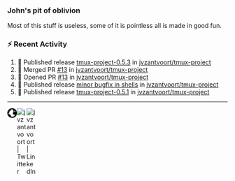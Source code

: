 ### John's pit of oblivion

Most of this stuff is useless, some of it is pointless all is made in good fun.

### :zap: Recent Activity

<!--START_SECTION:activity-->
1. 🚀 Published release [tmux-project-0.5.3](https://github.com/jvzantvoort/tmux-project/releases/tag/tmux-project-0.5.3) in [jvzantvoort/tmux-project](https://github.com/jvzantvoort/tmux-project)
2. 🎉 Merged PR [#13](https://github.com/jvzantvoort/tmux-project/pull/13) in [jvzantvoort/tmux-project](https://github.com/jvzantvoort/tmux-project)
3. 💪 Opened PR [#13](https://github.com/jvzantvoort/tmux-project/pull/13) in [jvzantvoort/tmux-project](https://github.com/jvzantvoort/tmux-project)
4. 🚀 Published release [minor bugfix in shells](https://github.com/jvzantvoort/tmux-project/releases/tag/tmux-project-0.5.2) in [jvzantvoort/tmux-project](https://github.com/jvzantvoort/tmux-project)
5. 🚀 Published release [tmux-project-0.5.1](https://github.com/jvzantvoort/tmux-project/releases/tag/tmux-project-0.5.1) in [jvzantvoort/tmux-project](https://github.com/jvzantvoort/tmux-project)
<!--END_SECTION:activity-->

---

[<img align="left" alt="jvzantvoort.org" width="22px" src="https://raw.githubusercontent.com/iconic/open-iconic/master/svg/globe.svg" />][website]
[<img align="left" alt="jvzantvoort | Twitter" width="22px" src="https://cdn.jsdelivr.net/npm/simple-icons@v3/icons/twitter.svg" />][twitter]
[<img align="left" alt="jvzantvoort | LinkedIn" width="22px" src="https://cdn.jsdelivr.net/npm/simple-icons@v3/icons/linkedin.svg" />][linkedin]


[website]: https://vanzantvoort.org/
[twitter]: https://twitter.com/jvanzantvoort
[linkedin]: https://www.linkedin.com/in/johnvanzantvoort/
